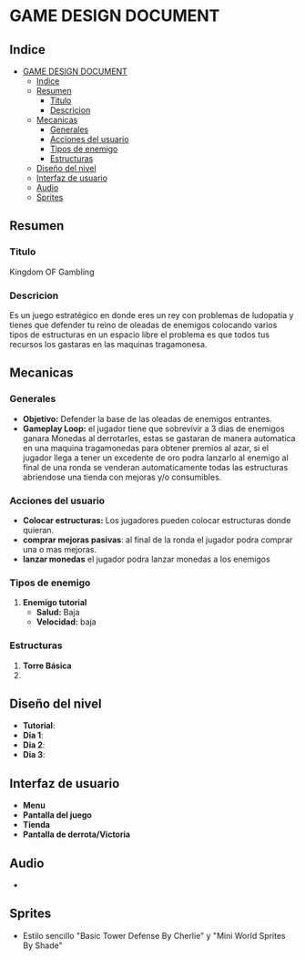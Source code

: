 # GAME DESIGN DOCUMENT

## Indice
- [GAME DESIGN DOCUMENT](#game-design-document)
  - [Indice](#indice)
  - [Resumen](#resumen)
    - [Titulo](#titulo)
    - [Descricion](#descricion)
  - [Mecanicas](#mecanicas)
    - [Generales](#generales)
    - [Acciones del usuario](#acciones-del-usuario)
    - [Tipos de enemigo](#tipos-de-enemigo)
    - [Estructuras](#estructuras)
  - [Diseño del nivel](#diseño-del-nivel)
  - [Interfaz de usuario](#interfaz-de-usuario)
  - [Audio](#audio)
  - [Sprites](#sprites)

## Resumen
### Titulo
Kingdom OF Gambling

### Descricion
Es un juego estratégico en donde eres un rey con problemas de ludopatia y tienes que defender tu reino de oleadas de enemigos colocando varios tipos de estructuras en un espacio libre el problema es que todos tus recursos los gastaras en las maquinas tragamonesa.

## Mecanicas

### Generales
- **Objetivo:** Defender la base de las oleadas de enemigos entrantes.
- **Gameplay Loop:** el jugador tiene que sobrevivir a 3 dias de enemigos ganara Monedas al derrotarles, estas se gastaran de manera automatica en una maquina tragamonedas para obtener premios al azar, si el jugador llega a tener un excedente de oro podra lanzarlo al enemigo al final de una ronda se venderan automaticamente todas las estructuras abriendose una tienda con mejoras y/o consumibles.

### Acciones del usuario
- **Colocar estructuras:** Los jugadores pueden colocar estructuras donde quieran.
- **comprar mejoras pasivas**: al final de la ronda el jugador podra comprar una o mas mejoras.
- **lanzar monedas** el jugador podra lanzar monedas a los enemigos 

### Tipos de enemigo
1. **Enemigo tutorial**
    - **Salud:** Baja
    - **Velocidad:** baja

### Estructuras
1. **Torre Básica**
2. 
## Diseño del nivel
- **Tutorial**:
- **Dia 1**:
- **Dia 2**:
- **Dia 3**:

## Interfaz de usuario
- **Menu**
- **Pantalla del juego**
- **Tienda**
- **Pantalla de derrota/Victoria**

## Audio
-

## Sprites
- Estilo sencillo "Basic Tower Defense By Cherlie" y "Mini World Sprites By Shade"